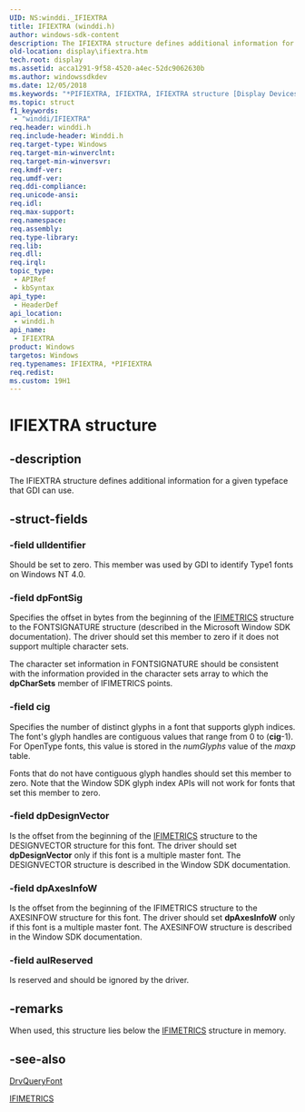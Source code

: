 ```yaml
---
UID: NS:winddi._IFIEXTRA
title: IFIEXTRA (winddi.h)
author: windows-sdk-content
description: The IFIEXTRA structure defines additional information for a given typeface that GDI can use.
old-location: display\ifiextra.htm
tech.root: display
ms.assetid: acca1291-9f58-4520-a4ec-52dc9062630b
ms.author: windowssdkdev
ms.date: 12/05/2018
ms.keywords: "*PIFIEXTRA, IFIEXTRA, IFIEXTRA structure [Display Devices], PIFIEXTRA, PIFIEXTRA structure pointer [Display Devices], display.ifiextra, grstrcts_6e899cbd-3ebb-4f19-8d04-3e0ca9215fea.xml, winddi/IFIEXTRA, winddi/PIFIEXTRA"
ms.topic: struct
f1_keywords: 
 - "winddi/IFIEXTRA"
req.header: winddi.h
req.include-header: Winddi.h
req.target-type: Windows
req.target-min-winverclnt: 
req.target-min-winversvr: 
req.kmdf-ver: 
req.umdf-ver: 
req.ddi-compliance: 
req.unicode-ansi: 
req.idl: 
req.max-support: 
req.namespace: 
req.assembly: 
req.type-library: 
req.lib: 
req.dll: 
req.irql: 
topic_type:
 - APIRef
 - kbSyntax
api_type:
 - HeaderDef
api_location:
 - winddi.h
api_name:
 - IFIEXTRA
product: Windows
targetos: Windows
req.typenames: IFIEXTRA, *PIFIEXTRA
req.redist: 
ms.custom: 19H1
---
```


# IFIEXTRA structure


## -description


The IFIEXTRA structure defines additional information for a given typeface that GDI can use. 


## -struct-fields




### -field ulIdentifier

Should be set to zero. This member was used by GDI to identify Type1 fonts on Windows NT 4.0. 


### -field dpFontSig

Specifies the offset in bytes from the beginning of the <a href="https://docs.microsoft.com/windows/desktop/api/winddi/ns-winddi-_ifimetrics">IFIMETRICS</a> structure to the FONTSIGNATURE structure (described in the Microsoft Window SDK documentation). The driver should set this member to zero if it does not support multiple character sets.

The character set information in FONTSIGNATURE should be consistent with the information provided in the character sets array to which the <b>dpCharSets</b> member of IFIMETRICS points. 


### -field cig

Specifies the number of distinct glyphs in a font that supports glyph indices. The font's glyph handles are contiguous values that range from 0 to (<b>cig</b>-1). For OpenType fonts, this value is stored in the <i>numGlyphs</i> value of the <i>maxp</i> table.

Fonts that do not have contiguous glyph handles should set this member to zero. Note that the Window SDK glyph index APIs will not work for fonts that set this member to zero.


### -field dpDesignVector

Is the offset from the beginning of the <a href="https://docs.microsoft.com/windows/desktop/api/winddi/ns-winddi-_ifimetrics">IFIMETRICS</a> structure to the DESIGNVECTOR structure for this font. The driver should set <b>dpDesignVector</b> only if this font is a multiple master font. The DESIGNVECTOR structure is described in the Window SDK documentation.


### -field dpAxesInfoW

Is the offset from the beginning of the IFIMETRICS structure to the AXESINFOW structure for this font. The driver should set <b>dpAxesInfoW</b> only if this font is a multiple master font. The AXESINFOW structure is described in the Window SDK documentation.


### -field aulReserved

Is reserved and should be ignored by the driver.


## -remarks



When used, this structure lies below the <a href="https://docs.microsoft.com/windows/desktop/api/winddi/ns-winddi-_ifimetrics">IFIMETRICS</a> structure in memory.




## -see-also




<a href="https://docs.microsoft.com/windows/desktop/api/winddi/nf-winddi-drvqueryfont">DrvQueryFont</a>



<a href="https://docs.microsoft.com/windows/desktop/api/winddi/ns-winddi-_ifimetrics">IFIMETRICS</a>
 

 

